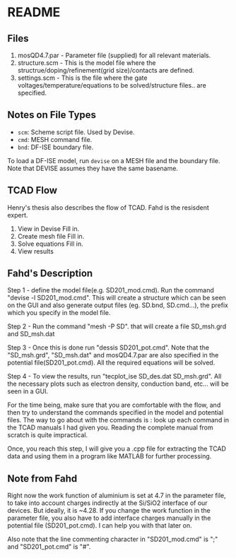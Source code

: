 README
============

Files
------------
1. mosQD4.7.par - Parameter file (supplied) for all relevant materials.
2. structure.scm - This is the model file where the
   structrue/doping/refinement(grid size)/contacts are defined.
3. settings.scm - This is the file where the gate voltages/temperature/equations
   to be solved/structure files.. are specified.

Notes on File Types
-------------------

* `scm`: Scheme script file. Used by Devise.
* `cmd`: MESH command file.
* `bnd`: DF-ISE boundary file.

To load a DF-ISE model, run `devise` on a MESH file and the boundary file. Note
that DEVISE assumes they have the same basename.

TCAD Flow
--------------
Henry's thesis also describes the flow of TCAD. Fahd is the resisdent expert.

1. View in Devise
    Fill in.
2. Create mesh file
    Fill in.
3. Solve equations
    Fill in.
4. View results

Fahd's Description
-------------------
Step 1 - define the model file(e.g. SD201_mod.cmd). Run the command "devise -l
SD201_mod.cmd". This will create a structure which can be seen on the GUI and
also generate output files (eg. SD.bnd, SD.cmd...), the prefix which you specify
in the model file.

Step 2 - Run the command "mesh -P SD". that will create a file SD_msh.grd and
SD_msh.dat

Step 3 - Once this is done run "dessis SD201_pot.cmd". Note that the
"SD_msh.grd", "SD_msh.dat" and mosQD4.7.par are also specified in the potential
file(SD201_pot.cmd). All the required equations will be solved.

Step 4 - To view the results, run "tecplot_ise SD_des.dat SD_msh.grd". All the
necessary plots such as electron density, conduction band, etc... will be seen
in a GUI.

For the time being, make sure that you are comfortable with the flow, and then
try to understand the commands specified in the model and potential files. The
way to go about with the commands is : look up each command in the TCAD manuals
I had given you. Reading the complete manual from scratch is quite impractical.

Once, you reach this step, I will give you a .cpp file for extracting the TCAD
data and using them in a program like MATLAB for further processing.

Note from Fahd
----------------------
Right now the work function of aluminium is set at 4.7 in
the parameter file, to take into account charges indirectly at the Si/SiO2
interface of our devices. But ideally, it is ~4.28. If you change the work
function in the parameter file, you also have to add interface charges manually
in the potential file (SD201_pot.cmd). I can help you with that later on.

Also note that the line commenting character in "SD201_mod.cmd" is ";" and
"SD201_pot.cmd" is "#".

